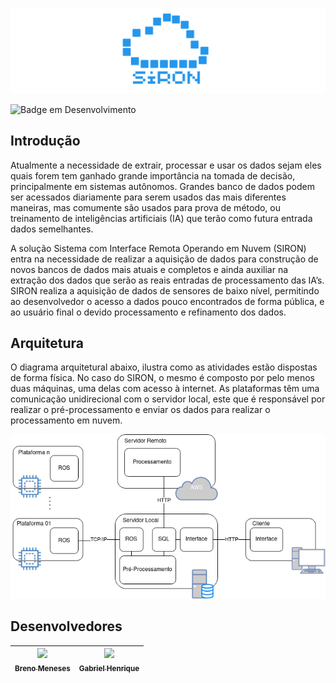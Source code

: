 ![SIRON banner](/img/banner_siron_reduzido.png "SIRON banner")

![Badge em Desenvolvimento](http://img.shields.io/static/v1?label=STATUS&message=EM%20DESENVOLVIMENTO&color=GREEN&style=for-the-badge)

## Introdução 

Atualmente a necessidade de extrair, processar e usar os dados sejam eles quais forem tem ganhado grande importância na tomada de decisão, principalmente em sistemas autônomos. Grandes banco de dados podem ser acessados diariamente para serem usados das mais diferentes maneiras, mas comumente são usados para prova de método, ou treinamento de inteligências artificiais (IA) que terão como futura entrada dados semelhantes. 

A solução Sistema com Interface Remota Operando em Nuvem (SIRON) entra na necessidade de realizar a aquisição de dados para construção de novos bancos de dados mais atuais e completos e ainda auxiliar na extração dos dados que serão as reais entradas de processamento das IA’s. SIRON realiza a aquisição de dados de sensores de baixo nível, permitindo ao desenvolvedor o acesso a dados pouco encontrados de forma pública, e ao usuário final o devido processamento e refinamento dos dados.

## Arquitetura

O diagrama arquitetural abaixo, ilustra como as atividades estão dispostas de forma física. No caso do SIRON, o  mesmo é composto por pelo menos duas máquinas, uma delas com acesso à internet. As plataformas têm uma comunicação unidirecional com o servidor local, este que é responsável por realizar o pré-processamento e enviar os dados para realizar o processamento em nuvem.

![SIRON arquitetura](/img/diagrama_arquitetura.png "SIRON arquitetura")

## Desenvolvedores

| [<img src="https://avatars.githubusercontent.com/u/50165797?v=4" width=115><br><sub>Breno Meneses</sub>](https://github.com/brenopmeneses) |  [<img src="https://avatars.githubusercontent.com/u/80260754?v=4" width=115><br><sub>Gabriel Henrique</sub>](https://github.com/gabrielhvs)  |
| :---: | :---: |

 <!--
- [Breno Pinheiro Meneses](https://github.com/brenopmeneses)

[![my email](https://img.shields.io/static/v1?style=flat&logo=gmail&labelColor=fafafa&label=Email&message=breno.meneses@ee.ufcg.edu.br&color=red)](mailto:breno.meneses@ee.ufcg.edu.br)
[![my linkedin](https://img.shields.io/static/v1?style=flat&logo=linkedin&logoColor=0072b1&labelColor=fafafa&label=LinkedIn&message=Breno%20Pinheiro%20Meneses&color=0072b1)](https://www.linkedin.com/in/brenopmeneses/)

- [Gabriel Henrique V. da Silva](https://github.com/gabrielhvs)

[![my email](https://img.shields.io/static/v1?style=flat&logo=gmail&labelColor=fafafa&label=Email&message=gabriel.vasconcelos@ee.ufcg.edu.br&color=red)](mailto:gabriel.vasconcelos@ee.ufcg.edu.br)
[![my linkedin](https://img.shields.io/static/v1?style=flat&logo=linkedin&logoColor=0072b1&labelColor=fafafa&label=LinkedIn&message=Gabriel%20Henrique%20V%20Silva&color=0072b1)](https://www.linkedin.com/in/gabrielhenriquevs/) 
